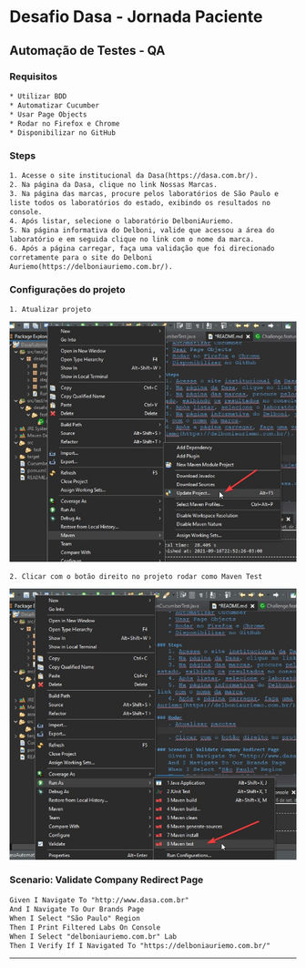 # Desafio Dasa - Jornada Paciente

## Automação de Testes - QA

### Requisitos
	* Utilizar BDD
	* Automatizar Cucumber
	* Usar Page Objects
	* Rodar no Firefox e Chrome
	* Disponibilizar no GitHub

### Steps
	1. Acesse o site institucional da Dasa(https://dasa.com.br/).
	2. Na página da Dasa, clique no link Nossas Marcas.
	3. Na página das marcas, procure pelos laboratórios de São Paulo e liste todos os laboratórios do estado, exibindo os resultados no console.
	4. Após listar, selecione o laboratório DelboniAuriemo.
	5. Na página informativa do Delboni, valide que acessou a área do laboratório e em seguida clique no link com o nome da marca.
	6. Após a página carregar, faça uma validação que foi direcionado corretamente para o site do Delboni Auriemo(https://delboniauriemo.com.br/).

### Configurações do projeto
	1. Atualizar projeto
![Update Maven](./assets/UpdatePackage.png "Update")

	2. Clicar com o botão direito no projeto rodar como Maven Test
![Run Maven](./assets/Run.png "Run")

### Scenario: Validate Company Redirect Page
	Given I Navigate To "http://www.dasa.com.br"
	And I Navigate To Our Brands Page
	When I Select "São Paulo" Region 
	Then I Print Filtered Labs On Console
	When I Select "delboniauriemo.com.br" Lab
	Then I Verify If I Navigated To "https://delboniauriemo.com.br/"
 
--- 
